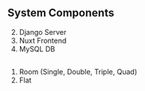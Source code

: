 ## System Components
2. Django Server
3. Nuxt Frontend
4. MySQL DB

##
1. Room (Single, Double, Triple, Quad)
2. Flat 
